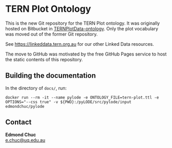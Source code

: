 # TERN Plot Ontology

This is the new Git repository for the TERN Plot ontology. It was originally hosted on Bitbucket in [TERNPlotData-ontology](https://bitbucket.org/terndatateam/ternplotdata-ontology/src/master/). Only the plot vocabulary was moved out of the former Git repository. 

See https://linkeddata.tern.org.au for our other Linked Data resources. 

The move to GitHub was motivated by the free GitHub Pages service to host the static contents of this repository. 

## Building the documentation
In the directory of `docs/`, run:

```
docker run --rm -it --name pylode -e ONTOLOGY_FILE=tern-plot.ttl -e OPTIONS="--css true" -v ${PWD}:/pyLODE/src/pylode/input edmondchuc/pylode
```

## Contact

**Edmond Chuc**  
e.chuc@uq.edu.au  